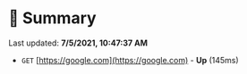 # 📖 Summary
Last updated: **7/5/2021, 10:47:37 AM**

- `GET` [https://google.com](https://google.com) - **Up** (145ms)
